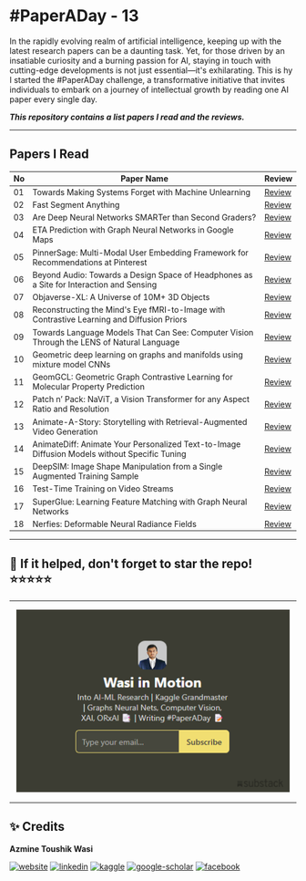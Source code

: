 # **#PaperADay** - 13

In the rapidly evolving realm of artificial intelligence, keeping up with the latest research papers can be a daunting task. Yet, for those driven by an insatiable curiosity and a burning passion for AI, staying in touch with cutting-edge developments is not just essential—it's exhilarating. This is hy I started the #PaperADay challenge, a transformative initiative that invites individuals to embark on a journey of intellectual growth by reading one AI paper every single day.

***This repository contains a list papers I read and the reviews.***

---

## **Papers I Read**
| No | Paper Name | Review |
| --- | --- | --- |
| 01| Towards Making Systems Forget with Machine Unlearning | [Review](https://github.com/azminewasi/PaperADay/blob/main/papers/Day01-Towards-Making-Systems-Forget-with-Machine-Unlearning.md) |
| 02| Fast Segment Anything| [Review](https://github.com/azminewasi/PaperADay/blob/main/papers/Day02-Fast-Segment-Anything.md) |
| 03| Are Deep Neural Networks SMARTer than Second Graders? | [Review](https://github.com/azminewasi/PaperADay/blob/main/papers/Day03-Are-Deep-Neural-Networks-SMARTer-than-Second-Graders.md) |
| 04 | ETA Prediction with Graph Neural Networks in Google Maps | [Review](https://github.com/azminewasi/PaperADay/blob/main/papers/Day04-ETA-Prediction-with-Graph-Neural-Networks-in-Google-Maps.md) |
| 05 | PinnerSage: Multi-Modal User Embedding Framework for Recommendations at Pinterest | [Review](https://github.com/azminewasi/PaperADay/blob/main/papers/Day05-PinnerSage-Multi-Modal-User-Embedding-Framework.md) |
| 06  | Beyond Audio: Towards a Design Space of Headphones as a Site for Interaction and Sensing | [Review](https://github.com/azminewasi/PaperADay/blob/main/papers/Day06-Beyond-Audio.md) |
| 07  | Objaverse-XL: A Universe of 10M+ 3D Objects | [Review](https://github.com/azminewasi/PaperADay/blob/main/papers/Day07-2-Objaverse-XL.md) |
| 08 | Reconstructing the Mind's Eye fMRI-to-Image with Contrastive Learning and Diffusion Priors | [Review](https://github.com/azminewasi/PaperADay/blob/main/papers/Day07-Reconstructing-Minds-Eye-fMRI-to-Image.md) |
| 09 | Towards Language Models That Can See: Computer Vision Through the LENS of Natural Language | [Review](https://github.com/azminewasi/PaperADay/blob/main/papers/Day08-Towards-Language-Models-That-See.md) |
| 10| Geometric deep learning on graphs and manifolds using mixture model CNNs | [Review](https://github.com/azminewasi/PaperADay/blob/main/papers/Day08-2-GDLon-graphs-manifolds-using-mixture-model-CNNs.md) |
| 11 | GeomGCL: Geometric Graph Contrastive Learning for Molecular Property Prediction | [Review](https://github.com/azminewasi/PaperADay/blob/main/papers/Day09-GeomGCL.md) |
| 12 | Patch n’ Pack: NaViT, a Vision Transformer for any Aspect Ratio and Resolution | [Review](https://github.com/azminewasi/PaperADay/blob/main/papers/11-Patch-n-Pack.md) |
| 13 | Animate-A-Story: Storytelling with Retrieval-Augmented Video Generation | [Review](https://github.com/azminewasi/PaperADay/blob/main/papers/13-Animate-A-Story.md) |
| 14 | AnimateDiff: Animate Your Personalized Text-to-Image Diffusion Models without Specific Tuning | [Review](https://github.com/azminewasi/PaperADay/blob/main/papers/14-AnimateDiff.md) |
| 15 | DeepSIM: Image Shape Manipulation from a Single Augmented Training Sample | [Review](https://github.com/azminewasi/PaperADay/blob/main/papers/15-DeepSIM.md) |
| 16 | Test-Time Training on Video Streams | [Review](https://github.com/azminewasi/PaperADay/blob/main/papers/16-Test-Time-Training.md) |
| 17 | SuperGlue: Learning Feature Matching with Graph Neural Networks | [Review](https://github.com/azminewasi/PaperADay/blob/main/papers/17-SuperGlue.md) |
| 18 | Nerfies: Deformable Neural Radiance Fields | [Review](https://github.com/azminewasi/PaperADay/blob/main/papers/18-Nerfies.md) |


---

## 📌 If it helped, don't forget to **star** the repo! ⭐⭐⭐⭐⭐

---
<p style="text-align: center;">
<img src="./img/substack.png" width="480" height="320" style="border:1px solid #EEE; background:white;" frameborder="0" scrolling="no"></iframe>
</p>

---

## ✨ **Credits**
**Azmine Toushik Wasi**

 [![website](https://img.shields.io/badge/-Website-blue?style=flat-square&logo=rss&color=1f1f15)](https://azminewasi.github.io) 
 [![linkedin](https://img.shields.io/badge/LinkedIn-%320beff?style=flat-square&logo=linkedin&color=1f1f18)](https://www.linkedin.com/in/azmine-toushik-wasi/) 
 [![kaggle](https://img.shields.io/badge/Kaggle-%2320beff?style=flat-square&logo=kaggle&color=1f1f1f)](https://www.kaggle.com/azminetoushikwasi) 
 [![google-scholar](https://img.shields.io/badge/Google%20Scholar-%2320beff?style=flat-square&logo=google-scholar&color=1f1f18)](https://scholar.google.com/citations?user=X3gRvogAAAAJ&hl=en) 
 [![facebook](https://img.shields.io/badge/Facebook-%2320beff?style=flat-square&logo=facebook&color=1f1f15)](https://www.facebook.com/cholche.gari.zatrabari/)
